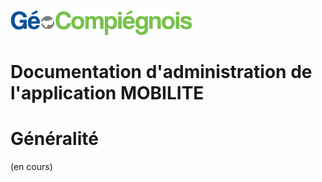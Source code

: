 ![picto](img/Logo_web-GeoCompiegnois.png)

# Documentation d'administration de l'application MOBILITE #

# Généralité

(en cours)
